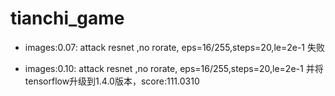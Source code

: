 # tianchi_game

* images:0.07: attack resnet ,no rorate, eps=16/255,steps=20,le=2e-1 失败

* images:0.10: attack resnet ,no rorate, eps=16/255,steps=20,le=2e-1 并将tensorflow升级到1.4.0版本，score:111.0310



